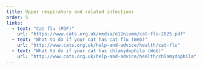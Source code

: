 ```yaml
---
title: Upper respiratory and related infections
order: 5
links:
  - text: "Cat flu (PDF)"
    url: "https://www.cats.org.uk/media/e12niumm/cat-flu-2025.pdf"
  - text: "What to do if your cat has cat flu (Web)"
    url: "http://www.cats.org.uk/help-and-advice/health/cat-flu"
  - text: "What to do if your cat has chlamydophila (Web)"
    url: "http://www.cats.org.uk/help-and-advice/health/chlamydophila"
---
```


